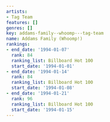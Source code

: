 ```yaml
---
artists:
- Tag Team
features: []
genres: []
key: addams-family--whoomp---tag-team
name: Addams Family (Whoomp!)
rankings:
- end_date: '1994-01-07'
  rank: 84
  ranking_list: Billboard Hot 100
  start_date: '1994-01-01'
- end_date: '1994-01-14'
  rank: 84
  ranking_list: Billboard Hot 100
  start_date: '1994-01-08'
- end_date: '1994-01-21'
  rank: 96
  ranking_list: Billboard Hot 100
  start_date: '1994-01-15'
---
```


